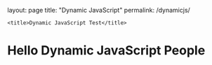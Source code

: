layout: page
title: "Dynamic JavaScript"
permalink: /dynamicjs/

<html>
<head>
    <meta http-equiv="X-UA-Compatible" content="IE=7">
    <meta http-equiv="X-UA-Compatible" content="ie=edge">
    <meta name="keywords" content="List Builder">
    <meta http-equiv="Content-Type" content="text/html;charset=UTF-8">
    <meta name="viewport" content="width=device-width, initial-scale=1.0">

    <title>Dynamic JavaScript Test</title>
</head>
<body>
  <h1>Hello Dynamic JavaScript People</h1>

</body>
</html>
